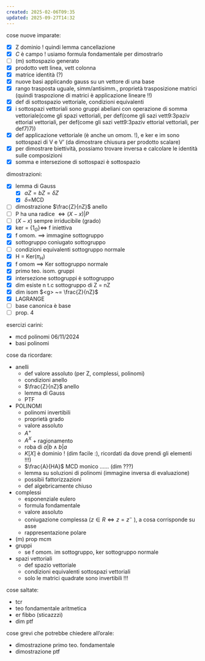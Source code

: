 ```yaml
---
created: 2025-02-06T09:35
updated: 2025-09-27T14:32
---
```

cose nuove imparate:
- [x] Z dominio ! quindi lemma cancellazione
- [x] $C$ è campo ! usiamo formula fondamentale per dimostrarlo 
- [ ] (m) sottospazio generato
- [x] prodotto vett linea, vett colonna
- [x] matrice identità (?)
- [x] nuove basi applicando gauss su un vettore di una base
- [x] rango trasposta uguale, simm/antisimm., proprietà trasposizione matrici (quindi traspozione di matrici è applicazione lineare !!)
- [x] def di sottospazio vettoriale, condizioni equivalenti
- [x] i sottospazi vettoriali sono gruppi abeliani con operazione di somma vettoriale(come gli spazi vettoriali, per def(come gli sazi vett9:3paziv ettorial vettoriali, per def(come gli sazi vett9:3paziv ettorial vettoriali, per def7)7))
- [x] def applicazione vettoriale (è anche un omom. !), e ker e im sono sottospazi di V e V’ (da dimostrare chiusura per prodotto scalare)
- [x] per dimostrare biettività, possiamo trovare inversa e calcolare le identità sulle composizioni
- [x] somma e intersezione di sottospazi è sottospazio

dimostrazioni:
- [x] lemma di Gauss
	- [x] $aZ = bZ = \delta Z$
	- [x] $\delta =$MCD
- [ ] dimostrazione $\frac{Z}{nZ}$ anello
- [ ] P ha una radice $\iff (X-x)|P$
- [ ] $(X-x)$ sempre irriducibile (grado)
- [x] ker = ${\{1_G}\} \iff$ f iniettiva
- [x] f omom. $\implies$ immagine sottogruppo
- [x] sottogruppo coniugato sottogruppo
- [ ] condizioni equivalenti sottogruppo normale
- [x] H = Ker($\pi_{H}$)
- [x] f omom $\implies$ Ker sottogruppo normale
- [x] primo teo. isom. gruppi
- [x] intersezione sottogruppi è sottogruppo
- [x] dim esiste n t.c sottogruppo di Z = nZ
- [x] dim isom $<g> ~= \frac{Z}{nZ}$
- [x]  LAGRANGE
- [ ] base canonica è base
- [ ] prop. 4

esercizi carini:
- mcd polinomi 06/11/2024
- basi polinomi

cose da ricordare: 
- anelli
	- def valore assoluto (per Z, complessi, polinomi)
	- condizioni anello
	- $\frac{Z}{nZ}$ anello
	- lemma di Gauss
	- PTF
- POLINOMI
	- polinomi invertibili
	- proprietà grado
	- valore assoluto
	- $A^+$
	- $A^X$ + ragionamento
	 - roba di $a|b \land b|a$
	 - $K[X]$ è dominio ! (dim facile :), ricordati da dove prendi gli elementi !!!)
	 - $\frac{A}{HA}$
	 MCD monico …… (dim ???)
	 - lemma su soluzioni di polinomi (immagine inversa di evaluazione)
	 - possibii fattorizzazioni
	- def algebricamente chiuso
- complessi
	- esponenziale eulero
	- formula fondamentale
	- valore assoluto
	- coniugazione complessa ($z \in R \iff z = z^-$ ), a cosa corrisponde su asse
	- rappresentazione polare
- (m) prop mcm
- gruppi
	- se f omom. im sottogruppo, ker sottogruppo normale
- spazi vettoriali
	- def spazio vettoriale
	- condizioni equivalenti sottospazi vettoriali
	- solo le matrici quadrate sono invertibili !!!

cose saltate:
- tcr
- teo fondamentale aritmetica
- er fibbo (sticazzzi)
- dim ptf


cose grevi che potrebbe chiedere all’orale:
- dimostrazione primo teo. fondamentale
- dimostrazione ptf